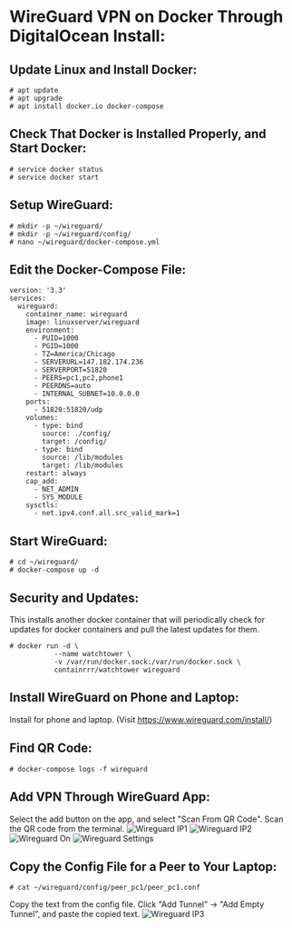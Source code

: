 # WireGuard VPN on Docker Through DigitalOcean Install:
## Update Linux and Install Docker:
~~~
# apt update
# apt upgrade
# apt install docker.io docker-compose
~~~
## Check That Docker is Installed Properly, and Start Docker:
~~~
# service docker status
# service docker start
~~~
## Setup WireGuard:
~~~
# mkdir -p ~/wireguard/
# mkdir -p ~/wireguard/config/
# nano ~/wireguard/docker-compose.yml
~~~
## Edit the Docker-Compose File:
~~~
version: '3.3'
services:
  wireguard:
    container_name: wireguard
    image: linuxserver/wireguard
    environment:
      - PUID=1000
      - PGID=1000
      - TZ=America/Chicago
      - SERVERURL=147.182.174.236
      - SERVERPORT=51820
      - PEERS=pc1,pc2,phone1
      - PEERDNS=auto
      - INTERNAL_SUBNET=10.0.0.0
    ports:
      - 51820:51820/udp
    volumes:
      - type: bind
        source: ./config/
        target: /config/
      - type: bind
        source: /lib/modules
        target: /lib/modules
    restart: always
    cap_add:
      - NET_ADMIN
      - SYS_MODULE
    sysctls:
      - net.ipv4.conf.all.src_valid_mark=1
~~~
## Start WireGuard:
~~~
# cd ~/wireguard/
# docker-compose up -d
~~~
## Security and Updates:
This installs another docker container that will periodically check for updates for docker containers and pull the latest updates for them.
~~~
# docker run -d \
           --name watchtower \
           -v /var/run/docker.sock:/var/run/docker.sock \
           containrrr/watchtower wireguard
~~~
## Install WireGuard on Phone and Laptop:
Install for phone and laptop. (Visit https://www.wireguard.com/install/)
## Find QR Code:
~~~
# docker-compose logs -f wireguard
~~~
## Add VPN Through WireGuard App:
Select the add button on the app, and select "Scan From QR Code". Scan the QR code from the terminal.
![Wireguard IP1](/images/WireGuard-Android1.png)
![Wireguard IP2](/images/WireGuard-Android2.png)
![Wireguard On](/images/WireGuard-Android3.png)
![Wireguard Settings](/images/WireGuard-Android4.png)
## Copy the Config File for a Peer to Your Laptop:
~~~
# cat ~/wireguard/config/peer_pc1/peer_pc1.conf
~~~
Copy the text from the config file. Click "Add Tunnel" -> "Add Empty Tunnel", and paste the copied text.
![Wireguard IP3](/images/WireGuard-Windows.png)
